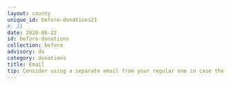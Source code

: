 ```yaml
---
layout: county 
unique_id: before-donations21
#: 21
date: 2020-06-22
id: before-donations
collection: before
advisory: do
category: donations
title: Email
tip: Consider using a separate email from your regular one in case the source of the transaction is traced back to you.
---
```

